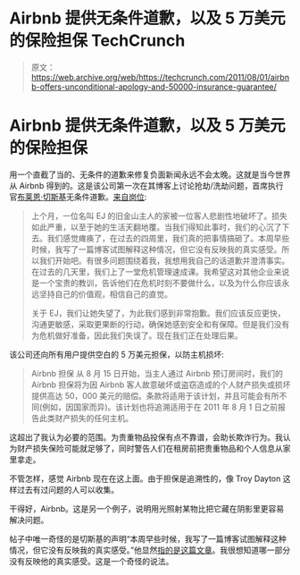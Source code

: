 # Airbnb 提供无条件道歉，以及 5 万美元的保险担保 TechCrunch

> 原文：<https://web.archive.org/web/https://techcrunch.com/2011/08/01/airbnb-offers-unconditional-apology-and-50000-insurance-guarantee/>

# Airbnb 提供无条件道歉，以及 5 万美元的保险担保

用一个直截了当的、无条件的道歉来修复负面新闻永远不会太晚。这就是当今世界从 Airbnb 得到的。这是该公司第一次在其博客上讨论抢劫/洗劫问题，首席执行官[布莱恩·切斯基](https://web.archive.org/web/20221226053521/http://www.crunchbase.com/person/brian-chesky)无条件道歉。[来自岗位](https://web.archive.org/web/20221226053521/http://blog.airbnb.com/our-commitment-to-trust-and-safety):

> 上个月，一位名叫 EJ 的旧金山主人的家被一位客人悲剧性地破坏了。损失如此严重，以至于她的生活天翻地覆。当我们得知此事时，我们的心沉了下去。我们感觉瘫痪了，在过去的四周里，我们真的把事情搞砸了。本周早些时候，我写了一篇博客试图解释这种情况，但它没有反映我的真实感受。所以我们开始吧。有很多问题围绕着我，我想用我自己的话道歉并澄清事实。在过去的几天里，我们上了一堂危机管理速成课。我希望这对其他企业来说是一个宝贵的教训，告诉他们在危机时刻不要做什么，以及为什么你应该永远坚持自己的价值观，相信自己的直觉。
> 
> 关于 EJ，我们让她失望了，为此我们感到非常抱歉。我们应该反应更快，沟通更敏感，采取更果断的行动，确保她感到安全和有保障。但是我们没有为危机做好准备，因此我们失误了。现在我们正在处理后果。

该公司还向所有用户提供空白的 5 万美元担保，以防主机损坏:

> Airbnb 担保
> 从 8 月 15 日开始，当主人通过 Airbnb 预订房间时，我们的 Airbnb 担保将为因 Airbnb 客人故意破坏或盗窃造成的个人财产损失或损坏提供高达 50，000 美元的赔偿。条款将适用于该计划，并且可能会有所不同(例如，因国家而异)。该计划也将追溯适用于在 2011 年 8 月 1 日之前报告此类财产损失的任何主机。

这超出了我认为必要的范围。为贵重物品投保有点不靠谱，会助长欺诈行为。我认为财产损失保险可能就足够了，同时警告人们在租房前把贵重物品和个人信息从家里拿走。

不管怎样，感觉 Airbnb 现在在这上面。由于担保是追溯性的，像 Troy Dayton 这样过去有过问题的人可以收集。

干得好，Airbnb。这是另一个例子，说明用光照射某物比把它藏在阴影里更容易解决问题。

帖子中唯一奇怪的是切斯基的声明“本周早些时候，我写了一篇博客试图解释这种情况，但它没有反映我的真实感受。”他显然[指的是这篇文章](https://web.archive.org/web/20221226053521/https://techcrunch.com/2011/07/27/on-safety-a-word-from-airbnb/)。我很想知道哪一部分没有反映他的真实感受。这是一个奇怪的说法。